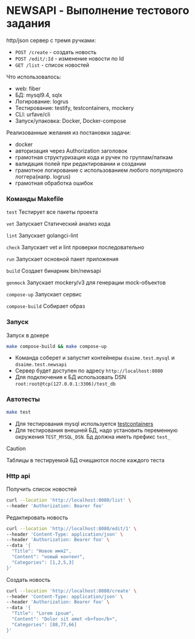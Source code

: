 # NEWSAPI - Выполнение тестового задания

http/json сервер с тремя ручками:
- `POST /create` - создать новость
- `POST /edit/:Id` - изменение новости по Id
- `GET /list` - список новостей

Что использовалось:
- web: fiber
- БД: mysql9.4, sqlx
- Логирование: logrus
- Тестирование: testify, testcontainers, mockery
- CLI: urfave/cli
- Запуск/упаковка: Docker, Docker-compose

Реализованные желания из постановки задачи:
- docker
- авторизация через Authorization заголовок
- грамотная структуризация кода и ручек по группам/папкам
- валидация полей при редактировании и создании
- грамотное логирование с использованием любого популярного логгера(напр. logrus)
- грамотная обработка ошибок

### Команды Makefile

`test` Тестирует все пакеты проекта

`vet` Запускает Статический анализ кода

`lint` Запускает golangci-lint

`check` Запускает vet и lint проверки последовательно

`run` Запускает основной пакет приложения

`build` Создает бинарник bin/newsapi

`genmock` Запускает mockery/v3 для генерации mock-объектов

`compose-up` Запускает сервис

`compose-build` Собирает образ

### Запуск

Запуск в докере
```sh
make compose-build && make compose-up
```
- Команда соберет и запустит контейнеры `dsaime.test.mysql` и `dsaime.test.newsapi`
- Сервер будет доступен по адресу `http://localhost:8080`
- Для подключения к БД использовать DSN `root:root@tcp(127.0.0.1:3306)/test_db`


### Автотесты

```sh
make test
```
- Для тестирования mysql используется [testcontainers](https://golang.testcontainers.org/modules/mysql/)
- Для тестирования внешней БД, надо установить переменную окружения `TEST_MYSQL_DSN`. Бд должна иметь префикс `test_`

> [!CAUTION]
> Таблицы в тестируемой БД очищаются после каждого теста

### Http api

Получить список новостей
```sh
curl --location 'http://localhost:8080/list' \
--header 'Authorization: Bearer foo'
```

Редактировать новость
```sh
curl --location 'http://localhost:8080/edit/1' \
--header 'Content-Type: application/json' \
--header 'Authorization: Bearer foo' \
--data '{
  "Title": "Новое имя2",
  "Content": "новый контент",
  "Categories": [1,2,5,3]
}'
```

Создать новость
```sh
curl --location 'http://localhost:8080/create' \
--header 'Content-Type: application/json' \
--header 'Authorization: Bearer foo' \
--data '{
  "Title": "Lorem ipsum",
  "Content": "Dolor sit amet <b>foo</b>",
  "Categories": [88,77,66]
}'
```
